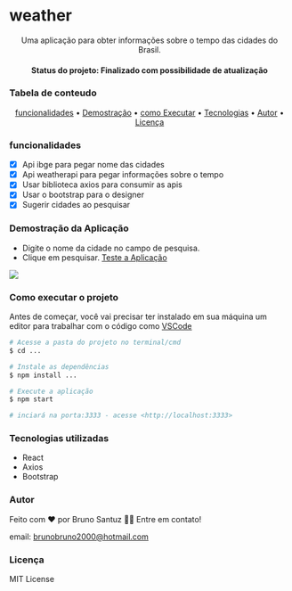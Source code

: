 # weather
<p align="center">Uma aplicação para obter informações sobre o tempo das cidades do Brasil.</p>
<h4 align="center"> Status do projeto: Finalizado com possibilidade de atualização</h4>

### Tabela de conteudo

<p align="center">
<a href="#funcionalidades">funcionalidades</a> • 
<a href="#Demostração-da-Aplicação">Demostração</a> • 
<a href="#Como-executar-o-projeto">como Executar</a> • 
<a href="#Tecnologias-utilizadas">Tecnologias</a> •   
<a href="#autor">Autor</a> •
<a href="#licenc-a">Licença</a> 
</p>

### funcionalidades

- [x] Api ibge para pegar nome das cidades
- [x] Api weatherapi para pegar informações sobre o tempo
- [x] Usar biblioteca axios para consumir as apis
- [x] Usar o bootstrap para o designer
- [x] Sugerir cidades ao pesquisar

### Demostração da Aplicação
* Digite o nome da cidade no campo de pesquisa.
* Clique em pesquisar.
<a href="https://vocal-belekoy-57452d.netlify.app/">Teste a Aplicação</a> 
<img src="./w-web">

### Como executar o projeto
Antes de começar, você vai precisar ter instalado em sua máquina um editor para trabalhar com o código como [VSCode](https://code.visualstudio.com/)

```bash
# Acesse a pasta do projeto no terminal/cmd
$ cd ...

# Instale as dependências
$ npm install ...

# Execute a aplicação 
$ npm start

# inciará na porta:3333 - acesse <http://localhost:3333>
```
            

### Tecnologias utilizadas

* React
* Axios
* Bootstrap

### Autor
Feito com ❤️ por Bruno Santuz 👋🏽 Entre em contato!

email: brunobruno2000@hotmail.com

### Licença
MIT License

